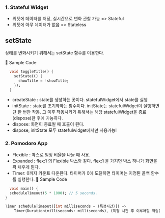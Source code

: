 ### 1. Stateful Widget

- 위젯에 데이터를 저장, 실시간으로 변화 관찰 가능 => Stateful
- 위젯에 아무 데이터가 없음 => Stateless

## setState

상태를 변화시키기 위해서는 setState 함수를 이용한다.

📝 Sample Code

```dart
  void toggleTitle() {
    setState(() {
      showTitle = !showTitle;
    });
  }
```

- createState : state를 생성하는 곳이다. statefulWidget에서 state를 실행
- initState : state를 초기화하는 함수이다. initState는 statefulWidget이 실행하면 단 한 번만 작동. 그 이후 작동시키기 위해서는 해당 statefulWidget을 종료(dispose)한 후에 가능하다.
- dispose: 화면이 종료될 때 호출이 된다.
- dispose, initState 모두 statefulwidget에서만 사용가능!

### 2. Pomodoro App

- Flexible : 박스로 일정 비율을 나눌 때 사용.
- Expanded : flex:1 의 Flexible 박스와 같다. flex:1 을 가지면 박스 하나가 화면을 꽉 채우게 된다.
- Timer: 0까지 카운트 다운된다. 타이머가 0에 도달하면 타이머는 지정된 콜백 함수를 실행한다.
  📝 Sample Code

```dart
  void main() {
  scheduleTimeout(5 * 1000); // 5 seconds.
}

Timer scheduleTimeout([int milliseconds = (특정시간)]) =>
    Timer(Duration(milliseconds: milliseconds), (특정 시간 후 이루어질 작업));

```
